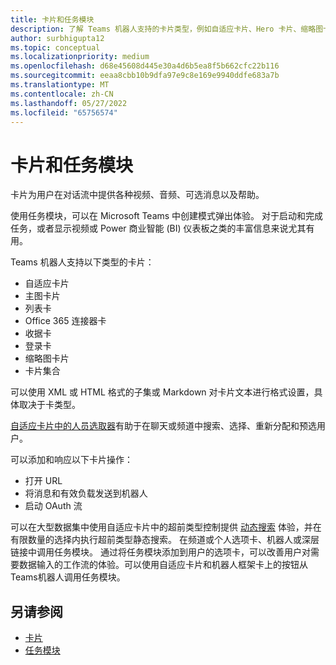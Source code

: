 ```yaml
---
title: 卡片和任务模块
description: 了解 Teams 机器人支持的卡片类型，例如自适应卡片、Hero 卡片、缩略图卡片等。 了解卡片操作以及如何在频道、机器人或深层链接中调用任务模块。
author: surbhigupta12
ms.topic: conceptual
ms.localizationpriority: medium
ms.openlocfilehash: d68e45608d445e30a4d6b5ea8f5b662cfc22b116
ms.sourcegitcommit: eeaa8cbb10b9dfa97e9c8e169e9940ddfe683a7b
ms.translationtype: MT
ms.contentlocale: zh-CN
ms.lasthandoff: 05/27/2022
ms.locfileid: "65756574"
---
```

# <a name="cards-and-task-modules"></a>卡片和任务模块

卡片为用户在对话流中提供各种视频、音频、可选消息以及帮助。

使用任务模块，可以在 Microsoft Teams 中创建模式弹出体验。 对于启动和完成任务，或者显示视频或 Power 商业智能 (BI) 仪表板之类的丰富信息来说尤其有用。

Teams 机器人支持以下类型的卡片：

* 自适应卡片
* 主图卡片
* 列表卡
* Office 365 连接器卡
* 收据卡
* 登录卡
* 缩略图卡片
* 卡片集合

可以使用 XML 或 HTML 格式的子集或 Markdown 对卡片文本进行格式设置，具体取决于卡类型。

[自适应卡片中的人员选取器](cards/people-picker.md)有助于在聊天或频道中搜索、选择、重新分配和预选用户。

可以添加和响应以下卡片操作：

* 打开 URL
* 将消息和有效负载发送到机器人
* 启动 OAuth 流

可以在大型数据集中使用自适应卡片中的超前类型控制提供 [动态搜索](~/task-modules-and-cards/cards/dynamic-search.md) 体验，并在有限数量的选择内执行超前类型静态搜索。 在频道或个人选项卡、机器人或深层链接中调用任务模块。 通过将任务模块添加到用户的选项卡，可以改善用户对需要数据输入的工作流的体验。可以使用自适应卡片和机器人框架卡上的按钮从 Teams机器人调用任务模块。

## <a name="see-also"></a>另请参阅

* [卡片](~/task-modules-and-cards/what-are-cards.md)
* [任务模块](~/task-modules-and-cards/what-are-task-modules.md)
